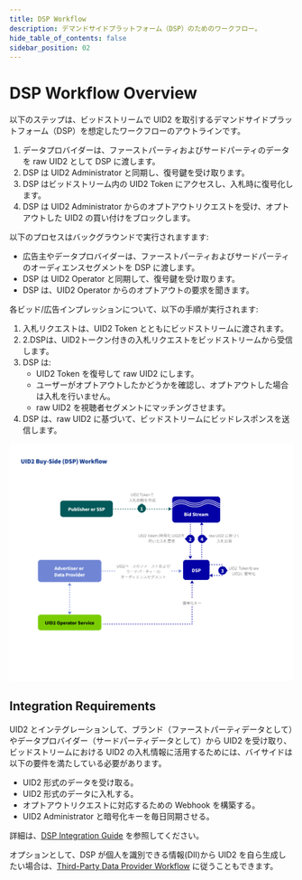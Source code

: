 ```yaml
---
title: DSP Workflow
description: デマンドサイドプラットフォーム（DSP）のためのワークフロー。
hide_table_of_contents: false
sidebar_position: 02
---
```


# DSP Workflow Overview

以下のステップは、ビッドストリームで UID2 を取引するデマンドサイドプラットフォーム（DSP）を想定したワークフローのアウトラインです。

1. データプロバイダーは、ファーストパーティおよびサードパーティのデータを raw UID2 として DSP に渡します。
2. DSP は UID2 Administrator と同期し、復号鍵を受け取ります。
3. DSP はビッドストリーム内の UID2 Token にアクセスし、入札時に復号化します。
4. DSP は UID2 Administrator からのオプトアウトリクエストを受け、オプトアウトした UID2 の買い付けをブロックします。

以下のプロセスはバックグラウンドで実行されますます:

- 広告主やデータプロバイダーは、ファーストパーティおよびサードパーティのオーディエンスセグメントを DSP に渡します。
- DSP は UID2 Operator と同期して、復号鍵を受け取ります。
- DSP は、UID2 Operator からのオプトアウトの要求を聞きます。

各ビッド/広告インプレッションについて、以下の手順が実行されます:

1. 入札リクエストは、UID2 Token とともにビッドストリームに渡されます。
2. 2.DSPは、UID2トークン付きの入札リクエストをビッドストリームから受信します。
3. DSP は:
   - UID2 Token を復号して raw UID2 にします。
   - ユーザーがオプトアウトしたかどうかを確認し、オプトアウトした場合は入札を行いません。
   - raw UID2 を視聴者セグメントにマッチングさせます。
4. DSP は、raw UID2 に基づいて、ビッドストリームにビッドレスポンスを送信します。 

![Buy-Side Workflow](images/UID2BuySIdeDSPWorkflow.jpg)

## Integration Requirements

UID2 とインテグレーションして、ブランド（ファーストパーティデータとして）やデータプロバイダー（サードパーティデータとして）から UID2 を受け取り、ビッドストリームにおける UID2 の入札情報に活用するためには、バイサイドは以下の要件を満たしている必要があります。

- UID2 形式のデータを受け取る。
- UID2 形式のデータに入札する。
- オプトアウトリクエストに対応するための Webhook を構築する。
- UID2 Administrator と暗号化キーを毎日同期させる。

詳細は、[DSP Integration Guide](../api-ja/v2/guides/dsp-guide.md) を参照してください。

オプションとして、DSP が個人を識別できる情報(DII)から UID2 を自ら生成したい場合は、[Third-Party Data Provider Workflow](workflow-overview-3p-data-provider-ja.md) に従うこともできます。
